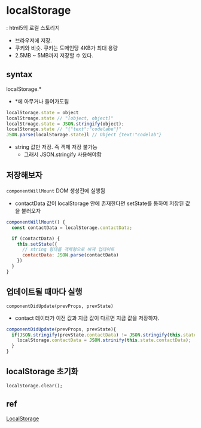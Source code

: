 # localStorage
: html5의 로컬 스토리지
- 브라우저에 저장.
- 쿠키와 비슷. 쿠키는 도메인당 4KB가 최대 용량
- 2.5MB ~ 5MB까지 저장할 수 있다.

## syntax
localStorage.*
- *에 아무거나 들어가도됨
```javascript
localStorage.state = object
localStroage.state // "[object, object]"
localStroage.state = JSON.stringify(object);
localStorage.state // "{"text":"codelabe"}"
JSON.parse(localStorage.state)l // Object {text:"codelab"}
```
- string 값만 저장. 즉 객체 저장 불가능
  - 그래서 JSON.stringify 사용해야함

## 저장해보자
`componentWillMount` DOM 생성전에 실행됨
- contactData 값이 localStorage 안에 존재한다면 setState를 통하여 저장된 값을 불러오자

```javascript
componentWillMount() {
  const contactData = localStorage.contactData;

  if (contactData) {
    this.setState({
      // string 형태를 객체형으로 바꿔 업데이트
      contactData: JSON.parse(contactData)
    })
  }
}
```

## 업데이트될 때마다 실행
`componentDidUpdate(prevProps, prevState)`
- contact 데이터가 이전 값과 지금 값이 다르면 지금 값을 저장하자.
```javascript
componentDidUpdate(prevProps, prevState){
  if(JSON.stringify(prevState.contactData) != JSON.stringify(this.state.ContactData)) {
    localStorage.contactData = JSON.strinify(this.state.contactData);
  }
}
```

## localStorage 초기화
`localStorage.clear();`

## ref
[LocalStorage](http://www.w3schools.com/html/html5_webstorage.asp)
